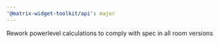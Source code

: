 ```yaml
---
'@matrix-widget-toolkit/api': major
---
```


Rework powerlevel calculations to comply with spec in all room versions
